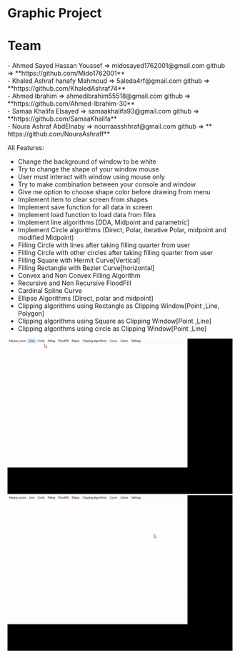 # Graphic Project
<h1> Team </h1>
- Ahmed Sayed Hassan Youssef => midosayed1762001@gmail.com      github => **https://github.com/Mido1762001** <br>
- Khaled Ashraf hanafy Mahmoud => 5aleda4rf@gmail.com         github => **https://github.com/KhaledAshraf74** <br> 
- Ahmed Ibrahim => ahmedibrahim55518@gmail.com   github => **https://github.com/Ahmed-Ibrahim-30** <br> 
- Samaa Khalifa Elsayed => samaakhalifa93@gmail.com           github => **https://github.com/SamaaKhalifa** <br> 
- Noura Ashraf AbdElnaby => nourraasshhraf@gmail.com          github => ** https://github.com/NouraAshraff** <br> 

All Features:
- Change the background of window to be white
- Try to change the shape of your window mouse
- User must interact with window using mouse only 
- Try to make combination between your console and window 
- Give me option to choose shape color before drawing from menu
- Implement item to clear screen from shapes
- Implement save function for all data in screen 
- Implement load function to load data from files
- Implement line algorithms [DDA, Midpoint and parametric]
- Implement Circle algorithms (Direct, Polar, iterative Polar, midpoint and 
modified Midpoint)
- Filling Circle with lines after taking filling quarter from user
- Filling Circle with other circles after taking filling quarter from user
- Filling Square with Hermit Curve[Vertical]
- Filling Rectangle with Bezier Curve[horizontal]
- Convex and Non Convex Filling Algorithm 
- Recursive and Non Recursive FloodFill
- Cardinal Spline Curve
- Ellipse Algorithms [Direct, polar and midpoint]
- Clipping algorithms using Rectangle as Clipping Window[Point ,Line, Polygon] 
- Clipping algorithms using Square as Clipping Window[Point ,Line]
- Clipping algorithms using circle as Clipping Window[Point ,Line]

![This is an image](https://github.com/Ahmed-Ibrahim-30/Graphics-Project/blob/master/screee1.gif?raw=true)
![This is an image](https://github.com/Ahmed-Ibrahim-30/Graphics-Project/blob/master/screen2.gif?raw=true)

